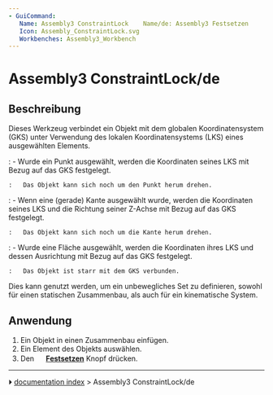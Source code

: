 ```yaml
---
- GuiCommand:
   Name: Assembly3 ConstraintLock    Name/de: Assembly3 Festsetzen
   Icon: Assembly_ConstraintLock.svg
   Workbenches: Assembly3_Workbench
---
```


# Assembly3 ConstraintLock/de

## Beschreibung

Dieses Werkzeug verbindet ein Objekt mit dem globalen Koordinatensystem (GKS) unter Verwendung des lokalen Koordinatensystems (LKS) eines ausgewählten Elements.

:   \- Wurde ein Punkt ausgewählt, werden die Koordinaten seines LKS mit Bezug auf das GKS festgelegt.

    :   Das Objekt kann sich noch um den Punkt herum drehen.
:   \- Wenn eine (gerade) Kante ausgewählt wurde, werden die Koordinaten seines LKS und die Richtung seiner Z-Achse mit Bezug auf das GKS festgelegt.

    :   Das Objekt kann sich noch um die Kante herum drehen.
:   \- Wurde eine Fläche ausgewählt, werden die Koordinaten ihres LKS und dessen Ausrichtung mit Bezug auf das GKS festgelegt.

    :   Das Objekt ist starr mit dem GKS verbunden.

Dies kann genutzt werden, um ein unbewegliches Set zu definieren, sowohl für einen statischen Zusammenbau, als auch für ein kinematische System.

## Anwendung

1.  Ein Objekt in einen Zusammenbau einfügen.
2.  Ein Element des Objekts auswählen.
3.  Den **<img src="images/Assembly_ConstraintLock.svg" width=16px> [Festsetzen](Assembly3_ConstraintLock.md)** Knopf drücken.



---
⏵ [documentation index](../README.md) > Assembly3 ConstraintLock/de
